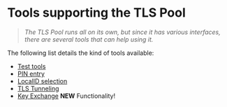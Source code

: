 # Tools supporting the TLS Pool

>   *The TLS Pool runs all on its own, but since it has various interfaces,
>   there are several tools that can help using it.*

The following list details the kind of tools available:

  * [Test tools](tool-test.html)
  * [PIN entry](tool-pinentry.html)
  * [LocalID selection](tool-lidsel.html)
  * [TLS Tunneling](tool-tlstunnel.html)
  * [Key Exchange](tool-kex.html) **NEW** Functionality!

